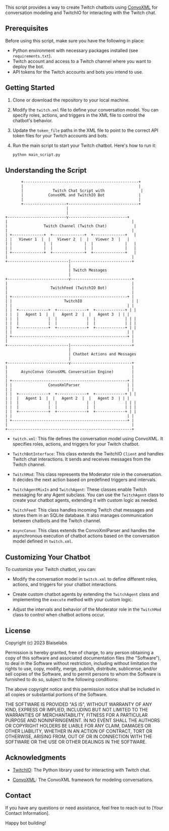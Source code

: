 
This script provides a way to create Twitch chatbots using [ConvoXML](https://github.com/BlaiseLabs/ConvoXML) for conversation modeling and TwitchIO for interacting with the Twitch chat.

## Prerequisites

Before using this script, make sure you have the following in place:

- Python environment with necessary packages installed (see `requirements.txt`).
- Twitch account and access to a Twitch channel where you want to deploy the bot.
- API tokens for the Twitch accounts and bots you intend to use.

## Getting Started

1. Clone or download the repository to your local machine.

2. Modify the `twitch.xml` file to define your conversation model. You can specify roles, actions, and triggers in the XML file to control the chatbot's behavior.

3. Update the `token_file` paths in the XML file to point to the correct API token files for your Twitch accounts and bots.

4. Run the main script to start your Twitch chatbot. Here's how to run it:

   ```bash
   python main_script.py
   ```

## Understanding the Script


           +---------------------------------------------------+
           |                                                   |
           |             Twitch Chat Script with                |
           |           ConvoXML and TwitchIO Bot               |
           |                                                   |
           +-------------------+-------------------------------+
                               |
                               |
    +--------------------------v--------------------------+
    |                                                       |
    |                Twitch Channel (Twitch Chat)            |
    |                                                       |
    | +--------------+  +--------------+  +--------------+   |
    | |   Viewer 1  |  |   Viewer 2  |  |   Viewer 3  |   |
    | |              |  |              |  |              |   |
    | |              |  |              |  |              |   |
    | +--------------+  +--------------+  +--------------+   |
    |                                                       |
    +---------------------------|---------------------------+
                                |
                                | Twitch Messages
                                |
    +---------------------------v---------------------------+
    |                                                       |
    |                   TwitchFeed (TwitchIO Bot)           |
    |                                                       |
    | +---------------------------------------------------+ |
    | |                       TwitchIO                      | |
    | |                                                   | |
    | |  +-------------+  +-------------+  +-------------+ | |
    | |  |   Agent 1  |  |   Agent 2  |  |   Agent 3  | | |
    | |  |             |  |             |  |             | | |
    | |  |             |  |             |  |             | | |
    | |  +-------------+  +-------------+  +-------------+ | |
    | |                                                   | |
    | +---------------------------------------------------+ |
    |                                                       |
    +---------------------------|---------------------------+
                                |
                                | Chatbot Actions and Messages
                                |
    +---------------------------v---------------------------+
    |                                                       |
    |      AsyncConvo (ConvoXML Conversation Engine)        |
    |                                                       |
    | +---------------------------------------------------+ |
    | |                ConvoXmlParser                     | |
    | |                                                   | |
    | |  +-------------+  +-------------+  +-------------+ | |
    | |  |   Agent 1  |  |   Agent 2  |  |   Agent 3  | | |
    | |  |             |  |             |  |             | | |
    | |  |             |  |             |  |             | | |
    | |  +-------------+  +-------------+  +-------------+ | |
    | |                                                   | |
    | +---------------------------------------------------+ |
    |                                                       |
    +-------------------------------------------------------+



- `twitch.xml`: This file defines the conversation model using ConvoXML. It specifies roles, actions, and triggers for your Twitch chatbot.

- `TwitchBotInterface`: This class extends the TwitchIO `Client` and handles Twitch chat interactions. It sends and receives messages from the Twitch channel.

- `TwitchMod`: This class represents the Moderator role in the conversation. It decides the next action based on predefined triggers and intervals.

- `TwitchAgentMixIn` and `TwitchAgent`: These classes enable Twitch messaging for any Agent subclass. You can use the `TwitchAgent` class to create your chatbot agents, extending it with custom logic as needed.

- `TwitchFeed`: This class handles incoming Twitch chat messages and stores them in an SQLite database. It also manages communication between chatbots and the Twitch channel.

- `AsyncConvo`: This class extends the ConvoXmlParser and handles the asynchronous execution of chatbot actions based on the conversation model defined in `twitch.xml`.

## Customizing Your Chatbot

To customize your Twitch chatbot, you can:

- Modify the conversation model in `twitch.xml` to define different roles, actions, and triggers for your chatbot interactions.

- Create custom chatbot agents by extending the `TwitchAgent` class and implementing the `execute` method with your custom logic.

- Adjust the intervals and behavior of the Moderator role in the `TwitchMod` class to control when chatbot actions occur.

## License

Copyright (c) 2023 Blaiselabs

Permission is hereby granted, free of charge, to any person obtaining a copy of this software and associated documentation files (the "Software"), to deal in the Software without restriction, including without limitation the rights to use, copy, modify, merge, publish, distribute, sublicense, and/or sell copies of the Software, and to permit persons to whom the Software is furnished to do so, subject to the following conditions:

The above copyright notice and this permission notice shall be included in all copies or substantial portions of the Software.

THE SOFTWARE IS PROVIDED "AS IS", WITHOUT WARRANTY OF ANY KIND, EXPRESS OR IMPLIED, INCLUDING BUT NOT LIMITED TO THE WARRANTIES OF MERCHANTABILITY, FITNESS FOR A PARTICULAR PURPOSE AND NONINFRINGEMENT. IN NO EVENT SHALL THE AUTHORS OR COPYRIGHT HOLDERS BE LIABLE FOR ANY CLAIM, DAMAGES OR OTHER LIABILITY, WHETHER IN AN ACTION OF CONTRACT, TORT OR OTHERWISE, ARISING FROM, OUT OF OR IN CONNECTION WITH THE SOFTWARE OR THE USE OR OTHER DEALINGS IN THE SOFTWARE.


## Acknowledgments

- [TwitchIO](https://github.com/TwitchIO/TwitchIO): The Python library used for interacting with Twitch chat.

- [ConvoXML](https://github.com/TwitchIO/BlaiseLabs/ConvoXML): The ConvoXML framework for modeling conversations.

## Contact

If you have any questions or need assistance, feel free to reach out to [Your Contact Information].

Happy bot building!